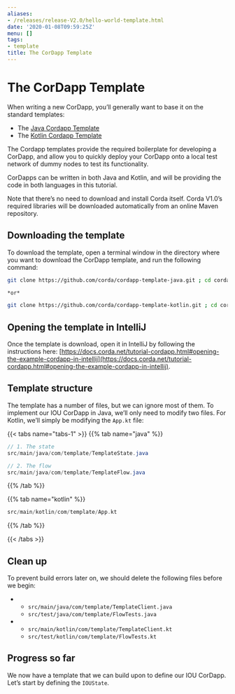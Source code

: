 ```yaml
---
aliases:
- /releases/release-V2.0/hello-world-template.html
date: '2020-01-08T09:59:25Z'
menu: []
tags:
- template
title: The CorDapp Template
---
```





# The CorDapp Template

When writing a new CorDapp, you’ll generally want to base it on the standard templates:


* The [Java Cordapp Template](https://github.com/corda/cordapp-template-java)
* The [Kotlin Cordapp Template](https://github.com/corda/cordapp-template-kotlin)

The Cordapp templates provide the required boilerplate for developing a CorDapp, and allow you to quickly deploy your
CorDapp onto a local test network of dummy nodes to test its functionality.

CorDapps can be written in both Java and Kotlin, and will be providing the code in both languages in this tutorial.

Note that there’s no need to download and install Corda itself. Corda V1.0’s required libraries will be downloaded
automatically from an online Maven repository.


## Downloading the template

To download the template, open a terminal window in the directory where you want to download the CorDapp template, and
run the following command:

```bash
git clone https://github.com/corda/cordapp-template-java.git ; cd cordapp-template-java

*or*

git clone https://github.com/corda/cordapp-template-kotlin.git ; cd cordapp-template-kotlin
```


## Opening the template in IntelliJ

Once the template is download, open it in IntelliJ by following the instructions here:
[https://docs.corda.net/tutorial-cordapp.html#opening-the-example-cordapp-in-intellij](https://docs.corda.net/tutorial-cordapp.html#opening-the-example-cordapp-in-intellij).


## Template structure

The template has a number of files, but we can ignore most of them. To implement our IOU CorDapp in Java, we’ll only
need to modify two files. For Kotlin, we’ll simply be modifying the `App.kt` file:

{{< tabs name="tabs-1" >}}
{{% tab name="java" %}}
```java
// 1. The state
src/main/java/com/template/TemplateState.java

// 2. The flow
src/main/java/com/template/TemplateFlow.java
```
{{% /tab %}}

{{% tab name="kotlin" %}}
```kotlin
src/main/kotlin/com/template/App.kt
```
{{% /tab %}}

{{< /tabs >}}


## Clean up

To prevent build errors later on, we should delete the following files before we begin:


* 
    * `src/main/java/com/template/TemplateClient.java`
    * `src/test/java/com/template/FlowTests.java`


* 
    * `src/main/kotlin/com/template/TemplateClient.kt`
    * `src/test/kotlin/com/template/FlowTests.kt`




## Progress so far

We now have a template that we can build upon to define our IOU CorDapp. Let’s start by defining the `IOUState`.

